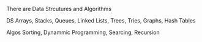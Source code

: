 There are Data Strcutures and Algorithms 

 DS
 Arrays, Stacks, Queues, Linked Lists, Trees, Tries, Graphs, Hash Tables


Algos
 Sorting, Dynammic Programming, Searcing, Recursion